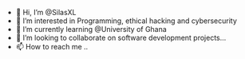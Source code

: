 - 👋 Hi, I’m @SilasXL
- 👀 I’m interested in Programming, ethical hacking and cybersecurity
- 🌱 I’m currently learning @University of Ghana
- 💞️ I’m looking to collaborate on software development projects...
- 📫 How to reach me ..

<!---
SilasXL/SilasXL is a ✨ special ✨ repository because its `README.md` (this file) appears on your GitHub profile.
You can click the Preview link to take a look at your changes.
--->
